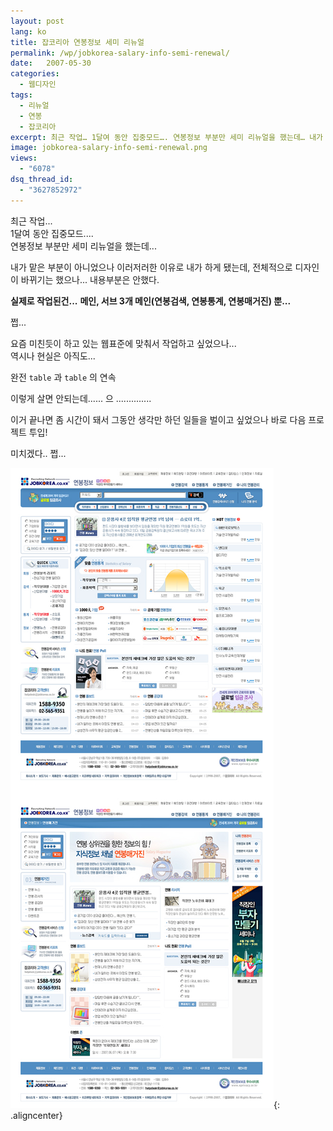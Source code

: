 ```yaml
---
layout: post
lang: ko
title: 잡코리아 연봉정보 세미 리뉴얼
permalink: /wp/jobkorea-salary-info-semi-renewal/
date:   2007-05-30
categories:
  - 웹디자인
tags:
  - 리뉴얼
  - 연봉
  - 잡코리아
excerpt: 최근 작업… 1달여 동안 집중모드…. 연봉정보 부분만 세미 리뉴얼을 했는데… 내가 맡은 부분이 아니었으나 이러저러한 이유로 내가 하게 됐는데, 전체적으로 디자인이 바뀌기는 했으나… 내용부분은 안했다. 실제로 작업된건…. 메인, 서브 3개 메인(연봉검색, 연봉통계, 연봉매거진) 뿐… 쩝… 요즘 미친듯이 하고 있는 웹표준에 맞춰서 작업하고 싶었으나.. 역시나 현실은 아직도……. 완전 table 과 table 의 연속…. ㅋㅋ 이렇게 살면 안되는데…… 으 ………….. 이거 끝나면 좀 시간이 돼서 그동안 생각만 하던 일들을 벌이고 싶었으나 바로 다음 프로젝트 투입! 미치겠다.. 쩝 [...]
image: jobkorea-salary-info-semi-renewal.png
views:
  - "6078"
dsq_thread_id:
  - "3627852972"
---
```

최근 작업...  
1달여 동안 집중모드....  
연봉정보 부분만 세미 리뉴얼을 했는데...

내가 맡은 부분이 아니었으나 이러저러한 이유로 내가 하게 됐는데, 전체적으로 디자인이 바뀌기는 했으나... 내용부분은 안했다.
  
**실제로 작업된건...**
**메인, 서브 3개 메인(연봉검색, 연봉통계, 연봉매거진) 뿐...**
  
쩝...

요즘 미친듯이 하고 있는 웹표준에 맞춰서 작업하고 싶었으나...  
역시나 현실은 아직도...
  
완전 `table` 과 `table` 의 연속

이렇게 살면 안되는데...... 으 ..............

이거 끝나면 좀 시간이 돼서 그동안 생각만 하던 일들을 벌이고 싶었으나 바로 다음 프로젝트 투입!
  
미치겠다.. 쩝...

![연봉정보 메인](/assets/img/2007/01.jpg){: .aligncenter}
